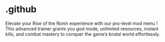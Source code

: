 # .github
Elevate your Rise of the Ronin experience with our pro-level mod menu ! This advanced trainer grants you god mode, unlimited resources, instant kills, and combat mastery to conquer the game’s brutal world effortlessly.

